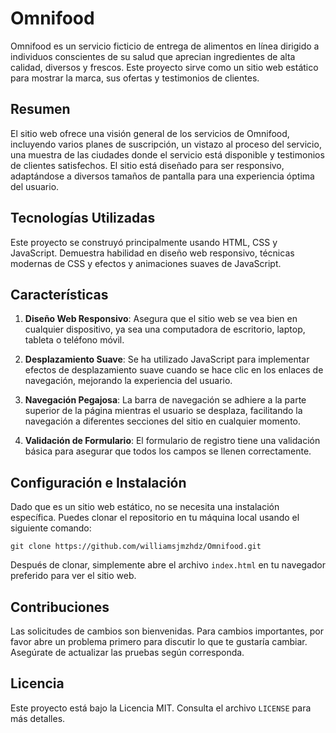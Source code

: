 # Omnifood

Omnifood es un servicio ficticio de entrega de alimentos en línea dirigido a individuos conscientes de su salud que aprecian ingredientes de alta calidad, diversos y frescos. Este proyecto sirve como un sitio web estático para mostrar la marca, sus ofertas y testimonios de clientes.

## Resumen

El sitio web ofrece una visión general de los servicios de Omnifood, incluyendo varios planes de suscripción, un vistazo al proceso del servicio, una muestra de las ciudades donde el servicio está disponible y testimonios de clientes satisfechos. El sitio está diseñado para ser responsivo, adaptándose a diversos tamaños de pantalla para una experiencia óptima del usuario.

## Tecnologías Utilizadas

Este proyecto se construyó principalmente usando HTML, CSS y JavaScript. Demuestra habilidad en diseño web responsivo, técnicas modernas de CSS y efectos y animaciones suaves de JavaScript.

## Características

1. **Diseño Web Responsivo**: Asegura que el sitio web se vea bien en cualquier dispositivo, ya sea una computadora de escritorio, laptop, tableta o teléfono móvil.

2. **Desplazamiento Suave**: Se ha utilizado JavaScript para implementar efectos de desplazamiento suave cuando se hace clic en los enlaces de navegación, mejorando la experiencia del usuario.

3. **Navegación Pegajosa**: La barra de navegación se adhiere a la parte superior de la página mientras el usuario se desplaza, facilitando la navegación a diferentes secciones del sitio en cualquier momento.

4. **Validación de Formulario**: El formulario de registro tiene una validación básica para asegurar que todos los campos se llenen correctamente.

## Configuración e Instalación

Dado que es un sitio web estático, no se necesita una instalación específica. Puedes clonar el repositorio en tu máquina local usando el siguiente comando: 
```
git clone https://github.com/williamsjmzhdz/Omnifood.git
```

Después de clonar, simplemente abre el archivo `index.html` en tu navegador preferido para ver el sitio web.

## Contribuciones

Las solicitudes de cambios son bienvenidas. Para cambios importantes, por favor abre un problema primero para discutir lo que te gustaría cambiar. Asegúrate de actualizar las pruebas según corresponda.

## Licencia

Este proyecto está bajo la Licencia MIT. Consulta el archivo `LICENSE` para más detalles.


